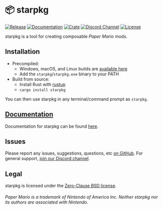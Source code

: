 # 📦 starpkg

[![Release](https://img.shields.io/github/downloads/nanaian/starpkg/total?logo=github)](https://github.com/nanaian/starpkg/releases/latest)
[![Documentation](https://img.shields.io/static/v1?label=docs&message=online&color=blue)](https://imalex.xyz/starpkg)
[![Crate](https://img.shields.io/crates/v/starpkg)](https://crates.io/crates/starpkg)
[![Discord Channel](https://img.shields.io/discord/279322074412089344?color=7289DA&logo=discord&logoColor=fff)](https://discord.gg/xzq6egG)
[![License](https://img.shields.io/github/license/nanaian/starpkg)](https://github.com/nanaian/starpkg/blob/master/LICENSE)

starpkg is a tool for creating composable _Paper Mario_ mods.


## Installation

* Precompiled:
    - Windows, macOS, and Linux builds are [available here](https://github.com/nanaian/starpkg/releases/latest)
    - Add the `starpkg`/`starpkg.exe` binary to your PATH
* Build from source:
    - Install Rust with [rustup](https://rustup.rs)
    - `cargo install starpkg`

You can then use starpkg in any terminal/command prompt as `starpkg`.


## [Documentation](https://imalex.xyz/starpkg)

Documentation for starpkg can be found [here](https://imalex.xyz/starpkg).


## Issues

Please report any issues, suggestions, questions, etc [on GitHub](https://github.com/nanaian/starpkg/issues). For general support, [join our Discord channel](https://discord.gg/xzq6egG).


## Legal

starpkg is licensed under the [Zero-Clause BSD license](https://github.com/nanaian/starpkg/blob/master/LICENSE).

###### Paper Mario is a trademark of Nintendo of America Inc. Neither starpkg nor its authors are associated with Nintendo.
